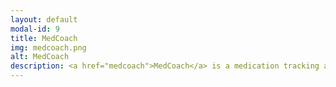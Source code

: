 ```yaml
---
layout: default
modal-id: 9
title: MedCoach
img: medcoach.png
alt: MedCoach
description: <a href="medcoach">MedCoach</a> is a medication tracking app that helps users better understand the health impacts of their medications. 
---
```

